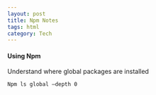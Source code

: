 ```yaml
---
layout: post
title: Npm Notes
tags: html
category: Tech
---
```


#### Using Npm ####

Understand where global packages are installed
 
~~~
Npm ls global –depth 0
~~~
